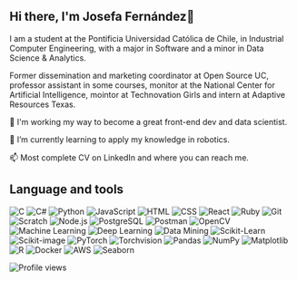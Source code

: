 ## Hi there, I'm Josefa Fernández👋

I am a student at the Pontificia Universidad Católica de Chile, in Industrial Computer Engineering, with a major in Software and a minor in Data Science & Analytics.

Former dissemination and marketing coordinator at Open Source UC, professor assistant in some courses, monitor at the National Center for Artificial Intelligence, mointor at Technovation Girls and intern at Adaptive Resources Texas.

🔭 I'm working my way to become a great front-end dev and data scientist.

🌱 I’m currently learning to apply my knowledge in robotics.

📫 Most complete CV on LinkedIn and where you can reach me.

## Language and tools


![C](https://img.shields.io/badge/C-00599C?style=for-the-badge&logo=c&logoColor=white)
![C#](https://img.shields.io/badge/C%23-239120?style=for-the-badge&logo=c-sharp&logoColor=white)
![Python](https://img.shields.io/badge/Python-3776AB?style=for-the-badge&logo=python&logoColor=white)
![JavaScript](https://img.shields.io/badge/JavaScript-F7DF1E?style=for-the-badge&logo=javascript&logoColor=black)
![HTML](https://img.shields.io/badge/HTML5-E34F26?style=for-the-badge&logo=html5&logoColor=white)
![CSS](https://img.shields.io/badge/CSS3-1572B6?style=for-the-badge&logo=css3&logoColor=white)
![React](https://img.shields.io/badge/React-61DAFB?style=for-the-badge&logo=react&logoColor=black)
![Ruby](https://img.shields.io/badge/Ruby-CC342D?style=for-the-badge&logo=ruby&logoColor=white)
![Git](https://img.shields.io/badge/Git-F05032?style=for-the-badge&logo=git&logoColor=white)
![Scratch](https://img.shields.io/badge/Scratch-4D97FF?style=for-the-badge&logo=scratch&logoColor=white)
![Node.js](https://img.shields.io/badge/Node.js-339933?style=for-the-badge&logo=nodedotjs&logoColor=white)
![PostgreSQL](https://img.shields.io/badge/PostgreSQL-336791?style=for-the-badge&logo=postgresql&logoColor=white)
![Postman](https://img.shields.io/badge/Postman-FF6C37?style=for-the-badge&logo=postman&logoColor=white)
![OpenCV](https://img.shields.io/badge/OpenCV-5C3EE8?style=for-the-badge&logo=opencv&logoColor=white)
![Machine Learning](https://img.shields.io/badge/Machine_Learning-FF6F00?style=for-the-badge)
![Deep Learning](https://img.shields.io/badge/Deep%20Learning-FF6F00?style=for-the-badge&logo=deeplearning&logoColor=white)
![Data Mining](https://img.shields.io/badge/Data%20Mining-FF5722?style=for-the-badge&logo=databricks&logoColor=white)
![Scikit-Learn](https://img.shields.io/badge/Scikit--Learn-F7931E?style=for-the-badge&logo=scikit-learn&logoColor=white)
![Scikit-image](https://img.shields.io/badge/scikit--image-0D528B?style=for-the-badge&logo=scikit-image&logoColor=white)
![PyTorch](https://img.shields.io/badge/PyTorch-EE4C2C?style=for-the-badge&logo=pytorch&logoColor=white)
![Torchvision](https://img.shields.io/badge/torchvision-EE4C2C?style=for-the-badge&logo=pytorch&logoColor=white)
![Pandas](https://img.shields.io/badge/Pandas-150458?style=for-the-badge&logo=pandas&logoColor=white)
![NumPy](https://img.shields.io/badge/NumPy-013243?style=for-the-badge&logo=numpy&logoColor=white)
![Matplotlib](https://img.shields.io/badge/Matplotlib-000000?style=for-the-badge&logo=matplotlib&logoColor=white)
![R](https://img.shields.io/badge/R-276DC3?style=for-the-badge&logo=r&logoColor=white)
![Docker](https://img.shields.io/badge/Docker-2496ED?style=for-the-badge&logo=docker&logoColor=white)
![AWS](https://img.shields.io/badge/AWS-232F3E?style=for-the-badge&logo=amazonaws&logoColor=white)
![Seaborn](https://img.shields.io/badge/Seaborn-4F79C4?style=for-the-badge&logo=seaborn&logoColor=white)






![Profile views](https://komarev.com/ghpvc/?username=J0SEF4&label=Profile%20views&color=00008B&labelColor=000000&style=flat-square)
<!--
See my website for more details.
💬 Feel free to contact me if you're looking to collaborate on something!

- 🔭 I’m currently working on ...
- 🌱 I’m currently learning ...
- 👯 I’m looking to collaborate on ...
- 🤔 I’m looking for help with ...
- 💬 Ask me about ...
- 📫 How to reach me: ...
- 😄 Pronouns: ...
- ⚡ Fun fact: ...
-->
